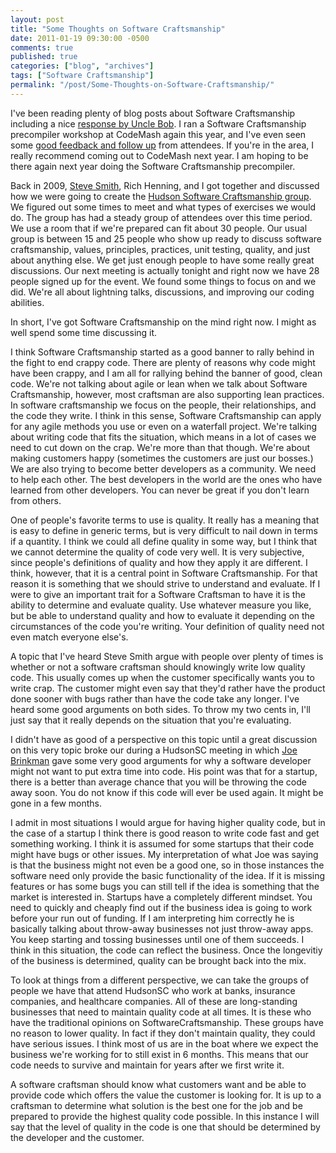 ```yaml
---
layout: post
title: "Some Thoughts on Software Craftsmanship"
date: 2011-01-19 09:30:00 -0500
comments: true
published: true
categories: ["blog", "archives"]
tags: ["Software Craftsmanship"]
permalink: "/post/Some-Thoughts-on-Software-Craftsmanship/"
---
```

<!-- more -->



<p>I've been reading plenty of blog posts about Software Craftsmanship including a nice <a href="http://cleancoder.posterous.com/software-craftsmanship-things-wars-commandmen">response by Uncle Bob</a>. I ran a Software Craftsmanship precompiler workshop at CodeMash again this year, and I've even seen some <a href="http://www.randomskunk.com/2011/01/visual-studio-code-kata-project.html">good feedback and follow up</a> from attendees. If you're in the area, I really recommend coming out to CodeMash next year. I am hoping to be there again next year doing the Software Craftsmanship precompiler.</p>
<p>Back in 2009, <a href="http://stevesmithblog.com/">Steve Smith</a>, Rich Henning, and I got together and discussed how we were going to create the <a href="http://hudsonsc.com/">Hudson Software Craftsmanship group</a>. We figured out some times to meet and what types of exercises we would do. The group has had a steady group of attendees over this time period. We use a room that if we're prepared can fit about 30 people. Our usual group is between 15 and 25 people who show up ready to discuss software craftsmanship, values, principles, practices, unit testing, quality, and just about anything else. We get just enough people to have some really great discussions. Our next meeting is actually tonight and right now we have 28 people signed up for the event. We found some things to focus on and we did. We're all about lightning talks, discussions, and improving our coding abilities.&nbsp;</p>
<p>In short, I've got Software Craftsmanship on the mind right now. I might as well spend some time discussing it.</p>
<p>I think Software Craftsmanship started as a good banner to rally behind in the fight to end crappy code. There are plenty of reasons why code might have been crappy, and I am all for rallying behind the banner of good, clean code.&nbsp;We're not talking about agile or lean when we talk about Software Craftsmanship, however, most craftsman are also supporting lean practices. In software craftsmanship we focus on the people, their relationships, and the code they write. I think in this sense, Software Craftsmanship can apply for any agile methods you use or even on a waterfall project. We're talking about writing code that fits the situation, which means in a lot of cases we need to cut down on the crap. We're more than that though. We're about making customers happy (sometimes the customers are just our bosses.) We are also trying to become better developers as a community. We need to help each other. The best developers in the world are the ones who have learned from other developers. You can never be great if you don't learn from others.</p>
<p>One of people's favorite terms to use is quality. It really has a meaning that is easy to define in generic terms, but is very difficult to nail down in terms if a quantity. I think we could all define quality in some way, but I think that we cannot determine the quality of code very well. It is very subjective, since people's definitions of quality and how they apply it are different.&nbsp;I think, however, that it is a central point in Software Craftsmanship. For that reason it is something that we should strive to understand and evaluate. If I were to give an important trait for a Software Craftsman to have it is the ability to determine and evaluate quality. Use whatever measure you like, but be able to understand quality and how to evaluate it depending on the circumstances of the code you're writing. Your definition of quality need not even match everyone else's.&nbsp;</p>
<p>A topic that I've heard Steve Smith argue with people over plenty of times is whether or not a software craftsman should knowingly write low quality code. This usually comes up when the customer specifically wants you to write crap. The customer might even say that they'd rather have the product done sooner with bugs rather than have the code take any longer. I've heard some good arguments on both sides. To throw my two cents in, I'll just say that it really depends on the situation that you're evaluating.</p>
<p>I didn't have as good of a perspective on this topic until a great discussion on this very topic broke our during a HudsonSC meeting in which <a href="http://twitter.com/jbrinkman">Joe Brinkman</a>&nbsp;gave some very good arguments for why a software developer might not want to put extra time into code. His point was that for a startup, there is a better than average chance that you will be throwing the code away soon. You do not know if this code will ever be used again. It might be gone in a few months.</p>
<p>I admit in most situations I would argue for having higher quality code, but in the case of a startup I think there is good reason to write code fast and get something working. I think it is assumed for some startups that their code might have bugs or other issues. My interpretation of what Joe was saying is that the business might not even be a good one, so in those instances the software need only provide the basic functionality of the idea. If it is missing features or has some bugs you can still tell if the idea is something that the market is interested in. Startups have a completely different mindset. You need to quickly and cheaply find out if the business idea is going to work before your run out of funding. If I am interpreting him correctly he is basically talking about throw-away businesses not just throw-away apps. You keep starting and tossing businesses until one of them succeeds. I think in this situation, the code can reflect the business. Once the longevitiy of the business is determined, quality can be brought back into the mix.</p>
<p>To look at things from a different perspective, we can take the groups of people we have that attend HudsonSC who work at banks, insurance companies, and healthcare companies. All of these are long-standing businesses that need to maintain quality code at all times. It is these who have the traditional opinions on SoftwareCraftsmanship. These groups have no reason to lower quality. In fact if they don't maintain quality, they could have serious issues. I think most of us are in the boat where we expect the business we're working for to still exist in 6 months. This means that our code needs to survive and maintain for years after we first write it.</p>
<p>A software craftsman should know what customers want and be able to provide code which offers the value the customer is looking for. It is up to a craftsman to determine what solution is the best one for the job and be prepared to provide the highest quality code possible. In this instance I will say that the level of quality in the code is one that should be determined by the developer and the customer.&nbsp;</p>
